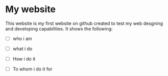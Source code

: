 # My website 
This website is my first website on github created to test my web desgning and developing capabilities. It shows the following: 
- [ ] who i am
- [ ] what i do
- [ ] How i do it 
- [ ] To whom i do it for 

